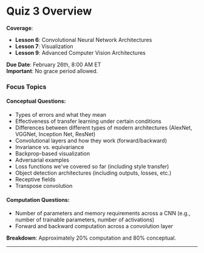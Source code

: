 # Quiz 3 Overview

**Coverage**: 
- **Lesson 6**: Convolutional Neural Network Architectures
- **Lesson 7**: Visualization
- **Lesson 9**: Advanced Computer Vision Architectures

**Due Date**: February 26th, 8:00 AM ET  
**Important**: No grace period allowed.

### Focus Topics

#### Conceptual Questions:
- Types of errors and what they mean
- Effectiveness of transfer learning under certain conditions
- Differences between different types of modern architectures (AlexNet, VGGNet, Inception Net, ResNet)
- Convolutional layers and how they work (forward/backward)
- Invariance vs. equivariance
- Backprop-based visualization
- Adversarial examples
- Loss functions we've covered so far (including style transfer)
- Object detection architectures (including outputs, losses, etc.)
- Receptive fields
- Transpose convolution

#### Computation Questions:
- Number of parameters and memory requirements across a CNN (e.g., number of trainable parameters, number of activations)
- Forward and backward computation across a convolution layer

**Breakdown**: Approximately 20% computation and 80% conceptual.

---
